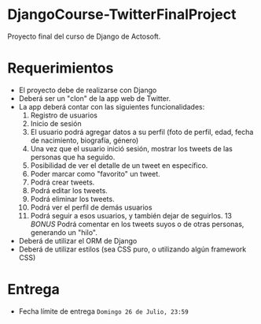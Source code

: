 # DjangoCourse-TwitterFinalProject
Proyecto final del curso de Django de Actosoft.

# Requerimientos
- El proyecto debe de realizarse con Django
- Deberá ser un "clon" de la app web de Twitter.
- La app deberá contar con las siguientes funcionalidades:
    1. Registro de usuarios
    2. Inicio de sesión
    3. El usuario podrá agregar datos a su perfil (foto de perfil, edad, fecha de nacimiento, biografía, género)
    4. Una vez que el usuario inició sesión, mostrar los tweets de las personas que ha seguido.
    6. Posibilidad de ver el detalle de un tweet en específico.
    7. Poder marcar como "favorito" un tweet.
    8. Podrá crear tweets.
    9. Podrá editar los tweets.
    10. Podrá eliminar los tweets.
    11. Podrá ver el perfil de demás usuarios
    12. Podrá seguir a esos usuarios, y también dejar de seguirlos.
    13 *BONUS* Podrá comentar en los tweets suyos o de otras personas, generando un "hilo".
- Deberá de utilizar el ORM de Django
- Deberá de utilizar estilos (sea CSS puro, o utilizando algún framework CSS)

# Entrega
- Fecha límite de entrega `Domingo 26 de Julio, 23:59`
